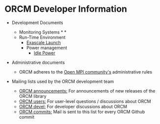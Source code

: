 # ORCM Developer Information

 * Development Documents
   * Monitoring Systems
     * 
     * 
   * Run-Time Environment
     * [Exascale Launch](https://github.com/open-mpi/orcm/wiki/Exascale-Launch)
     * Power management
       * [Idle Power](https://github.com/open-mpi/orcm/wiki/IdlePower)

 * Administrative documents
   * ORCM adheres to the [Open MPI community's](https://svn.open-mpi.org/trac/ompi/wiki/Admistrative%20rules) administrative rules

 * Mailing lists used by the ORCM development team
   * [ORCM announcements:](http://www.open-mpi.org/mailman/listinfo.cgi/orcm-announce) For announcements of new releases of the ORCM library
   * [ORCM users:](http://www.open-mpi.org/mailman/listinfo.cgi/orcm-users) For user-level questions / discussions about ORCM
   * [ORCM devel:](http://www.open-mpi.org/mailman/listinfo.cgi/orcm-devel) For developer discussions about ORCM
   * [ORCM commits:](http://www.open-mpi.org/mailman/listinfo.cgi/orcm-svn) Mail is sent to this list for every ORCM Github commit
